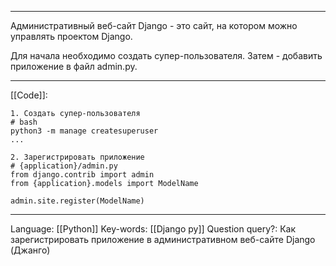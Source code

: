 ___
Административный веб-сайт Django - это сайт, на котором можно управлять проектом Django. 

Для начала необходимо создать супер-пользователя. Затем - добавить приложение в файл admin.py.
___
[[Code]]:
```
1. Создать супер-пользователя
# bash
python3 -m manage createsuperuser
...

2. Зарегистрировать приложение
# {application}/admin.py
from django.contrib import admin
from {application}.models import ModelName

admin.site.register(ModelName)
```
___
Language: [[Python]]
Key-words:  [[Django py]]
Question query?: Как зарегистрировать приложение в административном веб-сайте Django (Джанго)